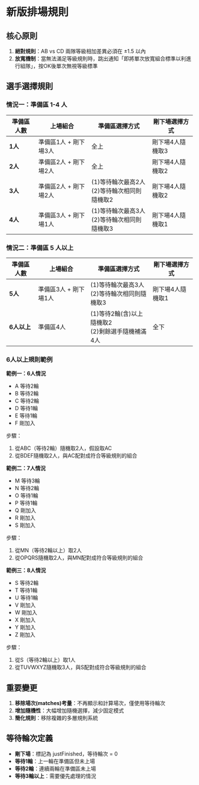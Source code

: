# 新版排場規則

## 核心原則
1. **絕對規則**：AB vs CD 兩隊等級相加差異必須在 ±1.5 以內
2. **放寬機制**：當無法滿足等級規則時，跳出通知「即將單次放寬組合標準以利進行組隊」，按OK後單次無視等級標準

## 選手選擇規則

### 情況一：準備區 1-4 人

| 準備區人數 | 上場組合 | 準備區選擇方式 | 剛下場選擇方式 |
|-----------|---------|---------------|---------------|
| **1人** | 準備區1人 + 剛下場3人 | 全上 | 剛下場4人隨機取3 |
| **2人** | 準備區2人 + 剛下場2人 | 全上 | 剛下場4人隨機取2 |
| **3人** | 準備區2人 + 剛下場2人 | (1)等待輪次最高2人<br>(2)等待輪次相同則隨機取2 | 剛下場4人隨機取2 |
| **4人** | 準備區3人 + 剛下場1人 | (1)等待輪次最高3人<br>(2)等待輪次相同則隨機取3 | 剛下場4人隨機取1 |

### 情況二：準備區 5 人以上

| 準備區人數 | 上場組合 | 準備區選擇方式 | 剛下場選擇方式 |
|-----------|---------|---------------|---------------|
| **5人** | 準備區3人 + 剛下場1人 | (1)等待輪次最高3人<br>(2)等待輪次相同則隨機取3 | 剛下場4人隨機取1 |
| **6人以上** | 準備區4人 | (1)等待2輪(含)以上隨機取2<br>(2)剩餘選手隨機補滿4人 | 全下 |

### 6人以上規則範例

**範例一：6人情況**
- A 等待2輪
- B 等待2輪  
- C 等待2輪
- D 等待1輪
- E 等待1輪
- F 剛加入

步驟：
1. 從ABC（等待2輪）隨機取2人，假設取AC
2. 從BDEF隨機取2人，與AC配對成符合等級規則的組合

**範例二：7人情況**
- M 等待3輪
- N 等待2輪
- O 等待1輪
- P 等待1輪
- Q 剛加入
- R 剛加入
- S 剛加入

步驟：
1. 從MN（等待2輪以上）取2人
2. 從OPQRS隨機取2人，與MN配對成符合等級規則的組合

**範例三：8人情況**
- S 等待2輪
- T 等待1輪
- U 等待1輪
- V 剛加入
- W 剛加入
- X 剛加入
- Y 剛加入
- Z 剛加入

步驟：
1. 從S（等待2輪以上）取1人
2. 從TUVWXYZ隨機取3人，與S配對成符合等級規則的組合

## 重要變更

1. **移除場次(matches)考量**：不再顯示和計算場次，僅使用等待輪次
2. **增加隨機性**：大幅增加隨機選擇，減少固定模式
3. **簡化規則**：移除複雜的多層規則系統

## 等待輪次定義
- **剛下場**：標記為 justFinished，等待輪次 = 0
- **等待1輪**：上一輪在準備區但未上場
- **等待2輪**：連續兩輪在準備區未上場
- **等待3輪以上**：需要優先處理的情況